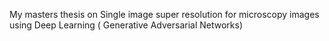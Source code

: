 My masters thesis on Single image super resolution for microscopy images using Deep Learning ( Generative Adversarial Networks)
